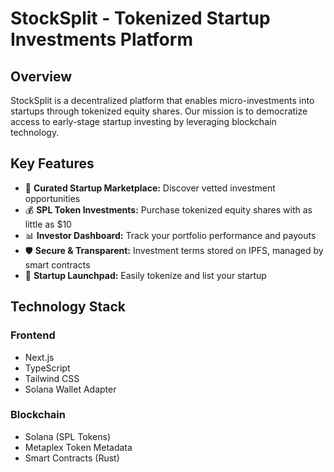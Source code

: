 # StockSplit - Tokenized Startup Investments Platform

## Overview

StockSplit is a decentralized platform that enables micro-investments into startups through tokenized equity shares. Our mission is to democratize access to early-stage startup investing by leveraging blockchain technology.

## Key Features

- 🏦 **Curated Startup Marketplace:** Discover vetted investment opportunities
- 💰 **SPL Token Investments:** Purchase tokenized equity shares with as little as $10
- 📊 **Investor Dashboard:** Track your portfolio performance and payouts
- 🛡️ **Secure & Transparent:** Investment terms stored on IPFS, managed by smart contracts
- 🚀 **Startup Launchpad:** Easily tokenize and list your startup

## Technology Stack

### Frontend

- Next.js 
- TypeScript
- Tailwind CSS
- Solana Wallet Adapter

### Blockchain

- Solana (SPL Tokens)
- Metaplex Token Metadata
- Smart Contracts (Rust)